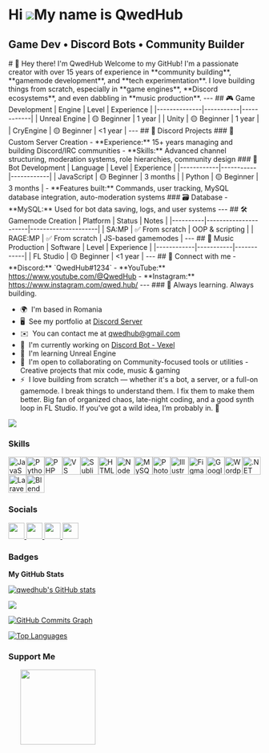 
Hi ![](https://user-images.githubusercontent.com/18350557/176309783-0785949b-9127-417c-8b55-ab5a4333674e.gif)My name is QwedHub
===============================================================================================================================

Game Dev • Discord Bots • Community Builder
-------------------------------------------

\# 👋 Hey there! I'm QwedHub Welcome to my GitHub! I'm a passionate creator with over 15 years of experience in \*\*community building\*\*, \*\*gamemode development\*\*, and \*\*tech experimentation\*\*. I love building things from scratch, especially in \*\*game engines\*\*, \*\*Discord ecosystems\*\*, and even dabbling in \*\*music production\*\*. --- ## 🎮 Game Development | Engine | Level | Experience | |--------------|-----------|------------| | Unreal Engine | 🟡 Beginner | 1 year | | Unity | 🟡 Beginner | 1 year | | CryEngine | 🟡 Beginner | <1 year | --- ## 💬 Discord Projects ### 🔧 Custom Server Creation - \*\*Experience:\*\* 15+ years managing and building Discord/IRC communities - \*\*Skills:\*\* Advanced channel structuring, moderation systems, role hierarchies, community design ### 🤖 Bot Development | Language | Level | Experience | |------------|-----------|------------| | JavaScript | 🟡 Beginner | 3 months | | Python | 🟡 Beginner | 3 months | - \*\*Features built:\*\* Commands, user tracking, MySQL database integration, auto-moderation systems ### 🗃️ Database - \*\*MySQL:\*\* Used for bot data saving, logs, and user systems --- ## 🛠️ Gamemode Creation | Platform | Status | Notes | |----------|----------------------|---------------------| | SA:MP | ✅ From scratch | OOP & scripting | | RAGE:MP | ✅ From scratch | JS-based gamemodes | --- ## 🎵 Music Production | Software | Level | Experience | |------------|-----------|------------| | FL Studio | 🟡 Beginner | <1 year | --- ## 📡 Connect with me - \*\*Discord:\*\* \`QwedHub#1234\` - \*\*YouTube:\*\* https://www.youtube.com/@QwedHub - \*\*Instagram:\*\* https://www.instagram.com/qwed.hub/ --- ### 🚀 Always learning. Always building.

* 🌍  I'm based in Romania
* 🖥️  See my portfolio at [Discord Server](http://https://discord.gg/RUAUDTKh)
* ✉️  You can contact me at [qwedhub@gmail.com](mailto:qwedhub@gmail.com )
* 🚀  I'm currently working on [Discord Bot - Vexel](http://https://discord.gg/uak2UcaB)
* 🧠  I'm learning Unreal Engine
* 🤝  I'm open to collaborating on Community-focused tools or utilities - Creative projects that mix code, music & gaming
* ⚡  I love building from scratch — whether it's a bot, a server, or a full-on gamemode. I break things to understand them. I fix them to make them better. Big fan of organized chaos, late-night coding, and a good synth loop in FL Studio. If you’ve got a wild idea, I’m probably in. 🚀

<a href="https://www.github.com/qwedhub" target="_blank" rel="noreferrer"><img
src="https://img.shields.io/github/followers/qwedhub?logo=github&style=for-the-badge&color=0891b2&labelColor=0f172a" /></a>

### Skills


<p align="left">
<a href="https://developer.mozilla.org/en-US/docs/Web/JavaScript" target="_blank" rel="noreferrer"><img src="https://raw.githubusercontent.com/danielcranney/readme-generator/main/public/icons/skills/javascript-colored.svg" width="36" height="36" alt="JavaScript" /></a><a href="https://www.python.org/" target="_blank" rel="noreferrer"><img src="https://raw.githubusercontent.com/danielcranney/readme-generator/main/public/icons/skills/python-colored.svg" width="36" height="36" alt="Python" /></a><a href="https://www.php.net/" target="_blank" rel="noreferrer"><img src="https://raw.githubusercontent.com/danielcranney/readme-generator/main/public/icons/skills/php-colored.svg" width="36" height="36" alt="PHP" /></a><a href="https://code.visualstudio.com/" target="_blank" rel="noreferrer"><img src="https://raw.githubusercontent.com/danielcranney/readme-generator/main/public/icons/skills/visualstudiocode.svg" width="36" height="36" alt="VS Code" /></a><a href="https://www.sublimetext.com/index2" target="_blank" rel="noreferrer"><img src="https://raw.githubusercontent.com/danielcranney/readme-generator/main/public/icons/skills/sublimetext.svg" width="36" height="36" alt="Sublime Text" /></a><a href="https://developer.mozilla.org/en-US/docs/Glossary/HTML5" target="_blank" rel="noreferrer"><img src="https://raw.githubusercontent.com/danielcranney/readme-generator/main/public/icons/skills/html5-colored.svg" width="36" height="36" alt="HTML5" /></a><a href="https://nodejs.org/en/" target="_blank" rel="noreferrer"><img src="https://raw.githubusercontent.com/danielcranney/readme-generator/main/public/icons/skills/nodejs-colored.svg" width="36" height="36" alt="NodeJS" /></a><a href="https://www.mysql.com/" target="_blank" rel="noreferrer"><img src="https://raw.githubusercontent.com/danielcranney/readme-generator/main/public/icons/skills/mysql-colored.svg" width="36" height="36" alt="MySQL" /></a><a href="https://www.adobe.com/uk/products/photoshop.html" target="_blank" rel="noreferrer"><img src="https://raw.githubusercontent.com/danielcranney/readme-generator/main/public/icons/skills/photoshop-colored.svg" width="36" height="36" alt="Photoshop" /></a><a href="https://www.adobe.com/uk/products/illustrator.html" target="_blank" rel="noreferrer"><img src="https://raw.githubusercontent.com/danielcranney/readme-generator/main/public/icons/skills/illustrator-colored.svg" width="36" height="36" alt="Illustrator" /></a><a href="https://www.figma.com/" target="_blank" rel="noreferrer"><img src="https://raw.githubusercontent.com/danielcranney/readme-generator/main/public/icons/skills/figma-colored.svg" width="36" height="36" alt="Figma" /></a><a href="https://cloud.google.com/" target="_blank" rel="noreferrer"><img src="https://raw.githubusercontent.com/danielcranney/readme-generator/main/public/icons/skills/googlecloud-colored.svg" width="36" height="36" alt="Google Cloud" /></a><a href="https://wordpress.com" target="_blank" rel="noreferrer"><img src="https://raw.githubusercontent.com/danielcranney/readme-generator/main/public/icons/skills/wordpress-colored.svg" width="36" height="36" alt="Wordpress" /></a><a href="https://dotnet.microsoft.com/en-us/" target="_blank" rel="noreferrer"><img src="https://raw.githubusercontent.com/danielcranney/readme-generator/main/public/icons/skills/dot-net-colored.svg" width="36" height="36" alt=".NET" /></a><a href="https://laravel.com/" target="_blank" rel="noreferrer"><img src="https://raw.githubusercontent.com/danielcranney/readme-generator/main/public/icons/skills/laravel-colored.svg" width="36" height="36" alt="Laravel" /></a><a href="https://www.blender.org/" target="_blank" rel="noreferrer"><img src="https://raw.githubusercontent.com/danielcranney/readme-generator/main/public/icons/skills/blender-colored.svg" width="36" height="36" alt="Blender" /></a>
</p>


### Socials

<p align="left"> <a href="https://discord.com/users/qwedhub" target="_blank" rel="noreferrer"> <picture> <source media="(prefers-color-scheme: dark)" srcset="https://raw.githubusercontent.com/danielcranney/readme-generator/main/public/icons/socials/discord-dark.svg" /> <source media="(prefers-color-scheme: light)" srcset="https://raw.githubusercontent.com/danielcranney/readme-generator/main/public/icons/socials/discord.svg" /> <img src="https://raw.githubusercontent.com/danielcranney/readme-generator/main/public/icons/socials/discord.svg" width="32" height="32" /> </picture> </a> <a href="https://www.github.com/qwedhub" target="_blank" rel="noreferrer"> <picture> <source media="(prefers-color-scheme: dark)" srcset="https://raw.githubusercontent.com/danielcranney/readme-generator/main/public/icons/socials/github-dark.svg" /> <source media="(prefers-color-scheme: light)" srcset="https://raw.githubusercontent.com/danielcranney/readme-generator/main/public/icons/socials/github.svg" /> <img src="https://raw.githubusercontent.com/danielcranney/readme-generator/main/public/icons/socials/github.svg" width="32" height="32" /> </picture> </a> <a href="http://www.instagram.com/qwed.hub" target="_blank" rel="noreferrer"> <picture> <source media="(prefers-color-scheme: dark)" srcset="https://raw.githubusercontent.com/danielcranney/readme-generator/main/public/icons/socials/instagram-dark.svg" /> <source media="(prefers-color-scheme: light)" srcset="https://raw.githubusercontent.com/danielcranney/readme-generator/main/public/icons/socials/instagram.svg" /> <img src="https://raw.githubusercontent.com/danielcranney/readme-generator/main/public/icons/socials/instagram.svg" width="32" height="32" /> </picture> </a> <a href="https://www.youtube.com/@QwedHub" target="_blank" rel="noreferrer"> <picture> <source media="(prefers-color-scheme: dark)" srcset="https://raw.githubusercontent.com/danielcranney/readme-generator/main/public/icons/socials/youtube-dark.svg" /> <source media="(prefers-color-scheme: light)" srcset="https://raw.githubusercontent.com/danielcranney/readme-generator/main/public/icons/socials/youtube.svg" /> <img src="https://raw.githubusercontent.com/danielcranney/readme-generator/main/public/icons/socials/youtube.svg" width="32" height="32" /> </picture> </a></p>

### Badges

<b>My GitHub Stats</b>

<a href="http://www.github.com/qwedhub"><img src="https://github-readme-stats.vercel.app/api?username=qwedhub&show_icons=true&hide=&count_private=true&title_color=0891b2&text_color=14b8a6&icon_color=0891b2&bg_color=0f172a&hide_border=true&show_icons=true" alt="qwedhub's GitHub stats" /></a>

<a href="http://www.github.com/qwedhub"><img src="https://github-readme-streak-stats.herokuapp.com/?user=qwedhub&stroke=14b8a6&background=0f172a&ring=0891b2&fire=0891b2&currStreakNum=14b8a6&currStreakLabel=0891b2&sideNums=14b8a6&sideLabels=14b8a6&dates=14b8a6&hide_border=true" /></a>

<a href="http://www.github.com/qwedhub"><img src="https://github-readme-activity-graph.cyclic.app/graph?username=qwedhub&bg_color=0f172a&color=14b8a6&line=0891b2&point=14b8a6&area_color=0f172a&area=true&hide_border=true&custom_title=GitHub%20Commits%20Graph" alt="GitHub Commits Graph" /></a>

<a href="https://github.com/qwedhub" align="left"><img src="https://github-readme-stats.vercel.app/api/top-langs/?username=qwedhub&langs_count=10&title_color=0891b2&text_color=14b8a6&icon_color=0891b2&bg_color=0f172a&hide_border=true&locale=en&custom_title=Top%20%Languages" alt="Top Languages" /></a>

### Support Me

<ul style="list-style-type: none; margin: 0;">

<li style="display: inline-block; margin-right: 0.25rem;"><a href="https://www.ko-fi.com/qwedhub"><img src="https://storage.ko-fi.com/cdn/kofi2.png?v=3" width="150"/></a></li>

</ul>

